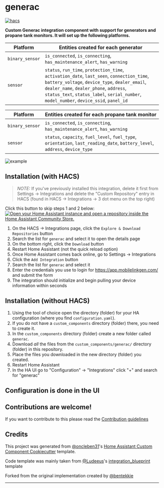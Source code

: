 # generac

[![hacs][hacsbadge]][hacs]

**Custom Generac integration component with support for generators and propane tank monitors. It will set up the following platforms.**

| Platform        | Entities created for each generator                                                                                                                                                                                                                                               |
| --------------- | --------------------------------------------------------------------------------------------------------------------------------------------------------------------------------------------------------------------------------------------------------------------------------- |
| `binary_sensor` | `is_connected`, `is_connecting`, `has_maintenance_alert`, `has_warning`                                                                                                                                                                                                           |
| `sensor`        | `status`, `run_time`, `protection_time`, `activation_date`, `last_seen`, `connection_time`, `battery_voltage`, `device_type`, `dealer_email`, `dealer_name`, `dealer_phone`, `address`, `status_text`, `status_label`, `serial_number`, `model_number`, `device_ssid`, `panel_id` |

| Platform        | Entities created for each propane tank monitor                                                                                 |
| --------------- | ------------------------------------------------------------------------------------------------------------------------------ |
| `binary_sensor` | `is_connected`, `is_connecting`, `has_maintenance_alert`, `has_warning`                                                        |
| `sensor`        | `status`, `capacity`, `fuel_level`, `fuel_type`, `orientation`, `last_reading_date`, `battery_level`, `address`, `device_type` |

![example][exampleimg]

## Installation (with HACS)

> _NOTE:_ If you've previously installed this integration, delete it first from Settings -> Integrations and delete the "Custom Repository" entry in HACS (found in HACS -> Integrations -> 3 dot menu on the top right)

Click this button to skip steps 1 and 2 below: [![Open your Home Assistant instance and open a repository inside the Home Assistant Community Store.](https://my.home-assistant.io/badges/hacs_repository.svg)](https://my.home-assistant.io/redirect/hacs_repository/?owner=binarydev&repository=ha-generac&category=Integration)

1. On the HACS -> Integrations page, click the `Explore & Download Repositories` button
2. Search the list for `generac` and select it to open the details page
3. On the bottom right, click the `Download` button
4. Restart Home Assistant (not the quick reload option)
5. Once Home Assistant comes back online, go to Settings -> Integrations
6. Click the `Add Integration` button
7. Search the list for `generac` and select it
8. Enter the credentials you use to login for https://app.mobilelinkgen.com/ and submit the form
9. The integration should initialize and begin pulling your device information within seconds

## Installation (without HACS)

1. Using the tool of choice open the directory (folder) for your HA configuration (where you find `configuration.yaml`).
2. If you do not have a `custom_components` directory (folder) there, you need to create it.
3. In the `custom_components` directory (folder) create a new folder called `generac`.
4. Download _all_ the files from the `custom_components/generac/` directory (folder) in this repository.
5. Place the files you downloaded in the new directory (folder) you created.
6. Restart Home Assistant
7. In the HA UI go to "Configuration" -> "Integrations" click "+" and search for "generac"

## Configuration is done in the UI

<!---->

## Contributions are welcome!

If you want to contribute to this please read the [Contribution guidelines](CONTRIBUTING.md)

## Credits

This project was generated from [@oncleben31](https://github.com/oncleben31)'s [Home Assistant Custom Component Cookiecutter](https://github.com/oncleben31/cookiecutter-homeassistant-custom-component) template.

Code template was mainly taken from [@Ludeeus](https://github.com/ludeeus)'s [integration_blueprint][integration_blueprint] template

Forked from the original implementation created by [@bentekkie](https://github.com/bentekkie/ha-generac)

---

[integration_blueprint]: https://github.com/custom-components/integration_blueprint
[black]: https://github.com/psf/black
[black-shield]: https://img.shields.io/badge/code%20style-black-000000.svg?style=for-the-badge
[buymecoffee]: https://www.buymeacoffee.com/binarydev
[buymecoffeebadge]: https://img.shields.io/badge/buy%20me%20a%20coffee-donate-yellow.svg?style=for-the-badge
[commits-shield]: https://img.shields.io/github/commit-activity/y/binarydev/ha-generac.svg?style=for-the-badge
[commits]: https://github.com/binarydev/ha-generac/commits/main
[hacs]: https://hacs.xyz
[hacsbadge]: https://img.shields.io/badge/HACS-Custom-orange.svg?style=for-the-badge
[discord]: https://discord.gg/Qa5fW2R
[discord-shield]: https://img.shields.io/discord/330944238910963714.svg?style=for-the-badge
[exampleimg]: example.png
[forum-shield]: https://img.shields.io/badge/community-forum-brightgreen.svg?style=for-the-badge
[forum]: https://community.home-assistant.io/
[license-shield]: https://img.shields.io/github/license/binarydev/ha-generac.svg?style=for-the-badge
[maintenance-shield]: https://img.shields.io/badge/maintainer-%40binarydev-blue.svg?style=for-the-badge
[pre-commit]: https://github.com/pre-commit/pre-commit
[pre-commit-shield]: https://img.shields.io/badge/pre--commit-enabled-brightgreen?style=for-the-badge
[releases-shield]: https://img.shields.io/github/release/binarydev/ha-generac.svg?style=for-the-badge
[releases]: https://github.com/binarydev/ha-generac/releases
[user_profile]: https://github.com/binarydev
